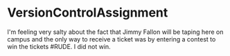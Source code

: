# VersionControlAssignment
I'm feeling very salty about the fact that Jimmy Fallon will be taping here on campus and the only way to receive a ticket was by entering a contest to win the tickets #RUDE. I did not win.
